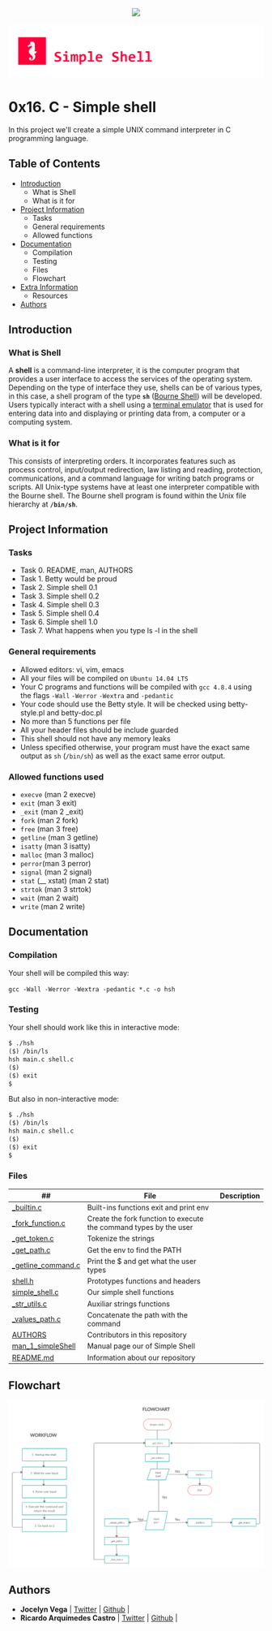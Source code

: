 
<p align="center">
     <p align="center">
          <img src="https://www.holbertonschool.com/holberton-logo.png" width="360"/>
     </p>

<p align="left">
        <img src="https://github.com/RicardoArquimedes/testingREADME/blob/master/simple_Shell.png?raw=true"/>
        </p>


# 0x16. C - Simple shell
In this project we'll create a simple UNIX command interpreter in C programming language.

## Table of Contents
* [Introduction](#Introduction)
  * What is Shell
  * What is it for
* [Project Information](#Project-Information)
    * Tasks
    * General requirements
    * Allowed functions
* [Documentation](#Documentation)
    * Compilation
    * Testing
    * Files
    * Flowchart
* [Extra Information](#Extra-Information)
    * Resources
* [Authors](#Authors)

## Introduction

### What is Shell
A **shell** is a command-line interpreter, it is the computer program that provides a user interface to access the services of the operating system. Depending on the type of interface they use, shells can be of various types, in this case, a shell program of the type **`sh`** ([Bourne Shell](https://en.wikipedia.org/wiki/Bourne_shell)) will be developed. Users typically interact with a shell using a [terminal emulator](https://en.wikipedia.org/wiki/Terminal_emulator) that is used for entering data into and displaying or printing data from, a computer or a computing system.

### What is it for
This consists of interpreting orders. It incorporates features such as process control, input/output redirection, law listing and reading, protection, communications, and a command language for writing batch programs or scripts. All Unix-type systems have at least one interpreter compatible with the Bourne shell. The Bourne shell program is found within the Unix file hierarchy at **`/bin/sh`**.

## Project Information

### Tasks

* Task 0. README, man, AUTHORS
* Task 1. Betty would be proud
* Task 2. Simple shell 0.1
* Task 3. Simple shell 0.2
* Task 4. Simple shell 0.3
* Task 5. Simple shell 0.4
* Task 6. Simple shell 1.0
* Task 7. What happens when you type ls -l in the shell

### General requirements
 * Allowed editors: vi, vim, emacs
 * All your files will be compiled on `Ubuntu 14.04 LTS`
 * Your C programs and functions will be compiled with `gcc 4.8.4` using the flags `-Wall` `-Werror` `-Wextra` and `-pedantic`
 * Your code should use the Betty style. It will be checked using betty-style.pl and betty-doc.pl
 * No more than 5 functions per file
 * All your header files should be include guarded
 * This shell should not have any memory leaks
 * Unless specified otherwise, your program must have the exact same output as `sh` (`/bin/sh`) as well as the exact same error output.

### Allowed functions used 

* `execve` (man 2 execve)
* `exit` (man 3 exit)
* `_exit` (man 2 _exit)
* `fork` (man 2 fork)
* `free` (man 3 free)
* `getline` (man 3 getline)
* `isatty` (man 3 isatty)
* `malloc` (man 3 malloc)
* `perror`(man 3 perror)
* `signal` (man 2 signal)
* `stat` (__ xstat) (man 2 stat)
* `strtok` (man 3 strtok)
* `wait` (man 2 wait)
* `write` (man 2 write)

## Documentation

### Compilation
Your shell will be compiled this way:

`gcc -Wall -Werror -Wextra -pedantic *.c -o hsh`

### Testing

Your shell should work like this in interactive mode:

```
$ ./hsh
($) /bin/ls
hsh main.c shell.c
($)
($) exit
$
```
But also in non-interactive mode:

```
$ ./hsh
($) /bin/ls
hsh main.c shell.c
($)
($) exit
$
```
### Files

##|File|Description
---|---|---
|[_builtin.c](https://github.com/RicardoArquimedes/simple_shell/blob/master/_bulitin.c)|Built-ins functions exit and print env|
|[_fork_function.c](https://github.com/RicardoArquimedes/simple_shell/blob/master/_fork_function.c)|Create the fork function to execute the command types by the user|
|[_get_token.c](https://github.com/RicardoArquimedes/simple_shell/blob/master/_get_token.c)|Tokenize the strings|
|[_get_path.c](https://github.com/RicardoArquimedes/simple_shell/blob/master/_get_path.c)|Get the env to find the PATH|
|[_getline_command.c](https://github.com/RicardoArquimedes/simple_shell/blob/master/_getline_command.c)|Print the $ and get what the user types|
|[shell.h](https://github.com/RicardoArquimedes/simple_shell/blob/master/shell.h)|Prototypes functions and headers|
|[simple_shell.c](https://github.com/RicardoArquimedes/simple_shell/blob/master/simple_shell.c)|Our simple shell functions|
|[_str_utils.c](https://github.com/RicardoArquimedes/simple_shell/blob/master/_str_utils.c)|Auxiliar strings functions|
|[_values_path.c](https://github.com/RicardoArquimedes/simple_shell/blob/master/_values_path.c)|Concatenate the path with the command|
|[AUTHORS](https://github.com/RicardoArquimedes/simple_shell/blob/master/AUTHORS)|Contributors in this repository|
|[man_1_simpleShell](https://github.com/RicardoArquimedes/simple_shell/blob/master/man_1_simpleShell)|Manual page our of Simple Shell|
|[README.md](https://github.com/RicardoArquimedes/simple_shell/blob/master/README.md)|Information about our repository|

## Flowchart
<p align="center">
     <p align="center">
          <img src="https://github.com/RicardoArquimedes/testingREADME/blob/master/Flowchart.jpg?raw=true width="360"/>
     </p>

## Authors

* **Jocelyn Vega** | [Twitter](https://twitter.com/jossvega103) | [Github](https://github.com/jossvega) |
* **Ricardo Arquímedes Castro** | [Twitter](https://twitter.com/richardcqt) | [Github](https://github.com/RicardoArquimedes) |
